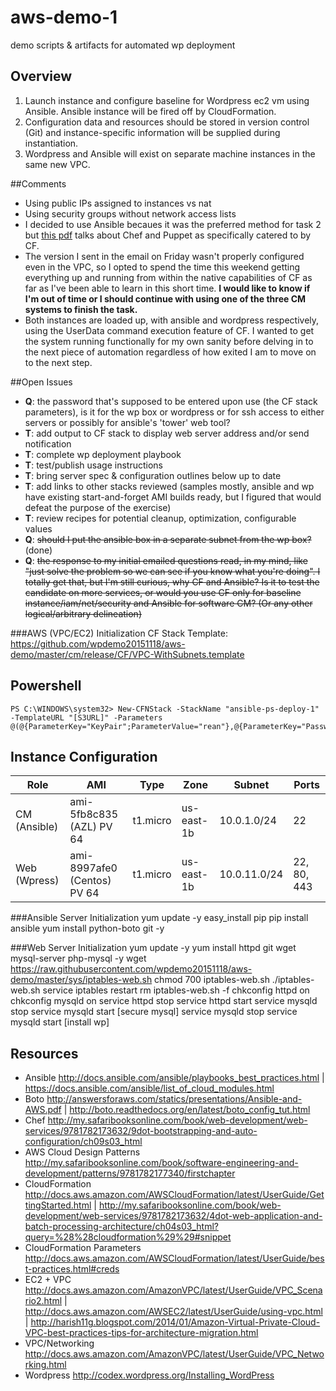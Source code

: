# aws-demo-1
demo scripts &amp; artifacts for automated wp deployment

## Overview
1. Launch instance and configure baseline for Wordpress ec2 vm using Ansible. Ansible instance will be fired off by CloudFormation.
2. Configuration data and resources should be stored in version control (Git) and instance-specific information will be supplied during instantiation.
3. Wordpress and Ansible will exist on separate machine instances in the same new VPC.

##Comments
* Using public IPs assigned to instances vs nat
* Using security groups without network access lists
* I decided to use Ansible becaues it was the preferred method for task 2 but [this pdf](https://s3.amazonaws.com/cloudformation-examples/BoostrappingApplicationsWithAWSCloudFormation.pdf "Boostrapping Applications With AWS CloudFormation") talks about Chef and Puppet as specifically catered to by CF.
* The version I sent in the email on Friday wasn't properly configured even in the VPC, so I opted to spend the time this weekend getting everything up and running from within the native capabilities of CF as far as I've been able to learn in this short time. **I would like to know if I'm out of time or I should continue with using one of the three CM systems to finish the task.**
* Both instances are loaded up, with ansible and wordpress respectively, using the UserData command execution feature of CF. I wanted to get the system running functionally for my own sanity before delving in to the next piece of automation regardless of how exited I am to move on to the next step.

##Open Issues
* **Q**: the password that's supposed to be entered upon use (the CF stack parameters), is it for the wp box or wordpress or for ssh access to either servers or possibly for ansible's 'tower' web tool?
* **T**: add output to CF stack to display web server address and/or send notification
* **T**: complete wp deployment playbook
* **T**: test/publish usage instructions
* **T**: bring server spec & configuration outlines below up to date
* **T**: add links to other stacks reviewed (samples mostly, ansible and wp have existing start-and-forget AMI builds ready, but I figured that would defeat the purpose of the exercise)
* **T**: review recipes for potential cleanup, optimization, configurable values
* **Q**: ~~should I put the ansible box in a separate subnet from the wp box?~~ (done)
* **Q**: ~~the response to my initial emailed questions read, in my mind, like "just solve the problem so we can see if you know what you're doing". I totally get that, but I'm still curious, why CF and Ansible? Is it to test the candidate on more services, or would you use CF only for baseline instance/iam/net/security and Ansible for software CM? (Or any other logical/arbitrary delineation)~~

###AWS (VPC/EC2) Initialization
CF Stack Template: https://github.com/wpdemo20151118/aws-demo/master/cm/release/CF/VPC-WithSubnets.template

## Powershell
    PS C:\WINDOWS\system32> New-CFNStack -StackName "ansible-ps-deploy-1" -TemplateURL "[S3URL]" -Parameters @(@{ParameterKey="KeyPair";ParameterValue="rean"},@{ParameterKey="Password";ParameterValue="0a2z45b67y8"})

## Instance Configuration

Role | AMI | Type | Zone | Subnet | Ports
---|---|---|---|---|---
CM (Ansible) | ami-5fb8c835 (AZL) PV 64| t1.micro | us-east-1b|10.0.1.0/24|22
Web (Wpress) | ami-8997afe0 (Centos) PV 64|t1.micro|us-east-1b|10.0.11.0/24|22, 80, 443

###Ansible Server Initialization
    yum update -y
    easy_install pip
    pip install ansible
    yum install python-boto git -y

###Web Server Initialization
    yum update -y
    yum install httpd git wget mysql-server php-mysql -y
    wget  https://raw.githubusercontent.com/wpdemo20151118/aws-demo/master/sys/iptables-web.sh
    chmod 700 iptables-web.sh
    ./iptables-web.sh
    service iptables restart
    rm iptables-web.sh -f
    chkconfig httpd on
    chkconfig mysqld on
    service httpd stop
    service httpd start
    service mysqld stop
    service mysqld start
    [secure mysql]
    service mysqld stop
    service mysqld start
    [install wp]
    

## Resources
* Ansible http://docs.ansible.com/ansible/playbooks_best_practices.html | https://docs.ansible.com/ansible/list_of_cloud_modules.html
* Boto http://answersforaws.com/statics/presentations/Ansible-and-AWS.pdf | http://boto.readthedocs.org/en/latest/boto_config_tut.html
* Chef http://my.safaribooksonline.com/book/web-development/web-services/9781782173632/9dot-bootstrapping-and-auto-configuration/ch09s03_html
* AWS Cloud Design Patterns  http://my.safaribooksonline.com/book/software-engineering-and-development/patterns/9781782177340/firstchapter
* CloudFormation http://docs.aws.amazon.com/AWSCloudFormation/latest/UserGuide/GettingStarted.html | http://my.safaribooksonline.com/book/web-development/web-services/9781782173632/4dot-web-application-and-batch-processing-architecture/ch04s03_html?query=%28%28cloudformation%29%29#snippet
* CloudFormation Parameters http://docs.aws.amazon.com/AWSCloudFormation/latest/UserGuide/best-practices.html#creds
* EC2 + VPC http://docs.aws.amazon.com/AmazonVPC/latest/UserGuide/VPC_Scenario2.html |  http://docs.aws.amazon.com/AWSEC2/latest/UserGuide/using-vpc.html | http://harish11g.blogspot.com/2014/01/Amazon-Virtual-Private-Cloud-VPC-best-practices-tips-for-architecture-migration.html
* VPC/Networking http://docs.aws.amazon.com/AmazonVPC/latest/UserGuide/VPC_Networking.html
* Wordpress http://codex.wordpress.org/Installing_WordPress

